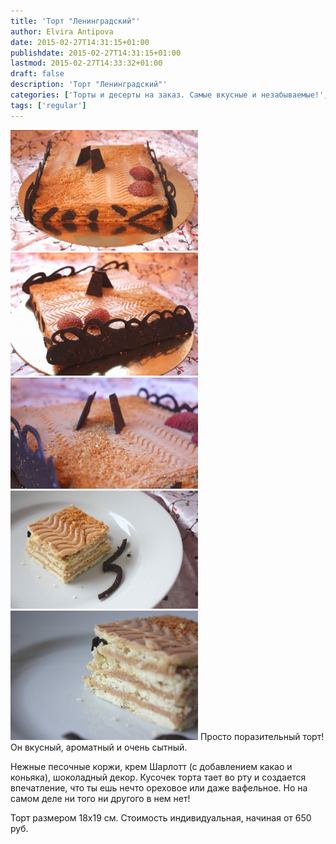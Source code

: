 ```yaml
---
title: 'Торт "Ленинградский"'
author: Elvira Antipova
date: 2015-02-27T14:31:15+01:00
publishdate: 2015-02-27T14:31:15+01:00
lastmod: 2015-02-27T14:33:32+01:00
draft: false
description: 'Торт "Ленинградский"'
categories: ['Торты и десерты на заказ. Самые вкусные и незабываемые!', 'Basic posts']
tags: ['regular']
---
```


 [![IMG_3254](IMG_3254-300x193.jpg)](IMG_3254.jpg) [![IMG_3256](IMG_3256-300x197.jpg)](IMG_3256.jpg)[![IMG_3250](IMG_3250-300x178.jpg)](IMG_3250.jpg) [![IMG_3291](IMG_3291-300x189.jpg)](IMG_3291.jpg) [![IMG_3295](IMG_3295-300x207.jpg)](IMG_3295.jpg) 
Просто поразительный торт! Он вкусный, ароматный и очень сытный.
 
Нежные песочные коржи, крем Шарлотт (с добавлением какао и коньяка), шоколадный декор. Кусочек торта тает во рту и создается впечатление, что ты ешь нечто ореховое или даже вафельное. Но на самом деле ни того ни другого в нем нет!
 
Торт размером 18х19 см. Стоимость индивидуальная, начиная от 650 руб.
 
